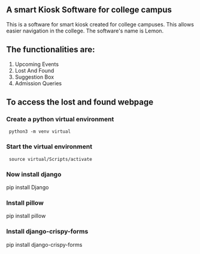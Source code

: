 ## A smart Kiosk Software for college campus
This is a software for smart kiosk created for college campuses. This allows easier navigation in the college. The software's name is Lemon.
## The functionalities are:
1. Upcoming Events
2. Lost And Found
3. Suggestion Box
4. Admission Queries

## To access the lost and found webpage

###  Create a python virtual environment
     python3 -m venv virtual

###  Start the virtual environment
     source virtual/Scripts/activate
###  Now install django
   pip install Django
### Install pillow
   pip install pillow
### Install django-crispy-forms
   pip install django-crispy-forms
